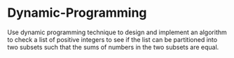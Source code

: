 # Dynamic-Programming
Use dynamic programming technique to design and implement an algorithm to check a list of positive integers to see if the list can be partitioned into two subsets such that the sums of numbers in the two subsets are equal.
